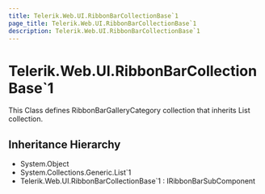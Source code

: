 ```yaml
---
title: Telerik.Web.UI.RibbonBarCollectionBase`1
page_title: Telerik.Web.UI.RibbonBarCollectionBase`1
description: Telerik.Web.UI.RibbonBarCollectionBase`1
---
```


# Telerik.Web.UI.RibbonBarCollectionBase`1

This Class defines RibbonBarGalleryCategory collection that inherits List collection.

## Inheritance Hierarchy

* System.Object
* System.Collections.Generic.List`1
* Telerik.Web.UI.RibbonBarCollectionBase`1 : IRibbonBarSubComponent

